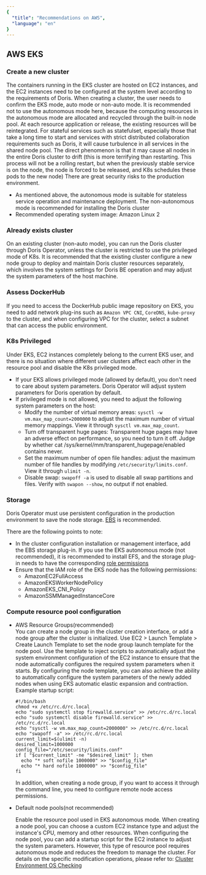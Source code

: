 ```yaml
---
{
  "title": "Recommendations on AWS",
  "language": "en"
}
---
```


<!-- 
Licensed to the Apache Software Foundation (ASF) under one
or more contributor license agreements.  See the NOTICE file
distributed with this work for additional information
regarding copyright ownership.  The ASF licenses this file
to you under the Apache License, Version 2.0 (the
"License"); you may not use this file except in compliance
with the License.  You may obtain a copy of the License at

  http://www.apache.org/licenses/LICENSE-2.0

Unless required by applicable law or agreed to in writing,
software distributed under the License is distributed on an
"AS IS" BASIS, WITHOUT WARRANTIES OR CONDITIONS OF ANY
KIND, either express or implied.  See the License for the
specific language governing permissions and limitations
under the License.
-->

## AWS EKS

### Create a new cluster
The containers running in the EKS cluster are hosted on EC2 instances, and the EC2 instances need to be configured at the system level according to the requirements of Doris. When creating a cluster, the user needs to confirm the EKS mode, auto mode or non-auto mode.
It is recommended not to use the autonomous mode here, because the computing resources in the autonomous mode are allocated and recycled through the built-in node pool. At each resource application or release, the existing resources will be reintegrated. For stateful services such as statefulset, especially those that take a long time to start and services with strict distributed collaboration requirements such as Doris, it will cause turbulence in all services in the shared node pool. The direct phenomenon is that it may cause all nodes in the entire Doris cluster to drift (this is more terrifying than restarting. This process will not be a rolling restart, but when the previously stable service is on the node, the node is forced to be released, and K8s schedules these pods to the new node) There are great security risks to the production environment.  
- As mentioned above, the autonomous mode is suitable for stateless service operation and maintenance deployment. The non-autonomous mode is recommended for installing the Doris cluster
- Recommended operating system image: Amazon Linux 2

### Already exists cluster

On an existing cluster (non-auto mode), you can run the Doris cluster through Doris Operator, unless the cluster is restricted to use the privileged mode of K8s.
It is recommended that the existing cluster configure a new node group to deploy and maintain Doris cluster resources separately, which involves the system settings for Doris BE operation and may adjust the system parameters of the host machine.

### Assess DockerHub  

If you need to access the DockerHub public image repository on EKS, you need to add network plug-ins such as `Amazon VPC CNI`, `CoreDNS`, `kube-proxy` to the cluster, and when configuring VPC for the cluster, select a subnet that can access the public environment.

### K8s Privileged  

Under EKS, EC2 instances completely belong to the current EKS user, and there is no situation where different user clusters affect each other in the resource pool and disable the K8s privileged mode.  

- If your EKS allows privileged mode (allowed by default), you don't need to care about system parameters. Doris Operator will adjust system parameters for Doris operation by default.
- If privileged mode is not allowed, you need to adjust the following system parameters on the host:  
  - Modify the number of virtual memory areas: `sysctl -w vm.max_map_count=2000000` to adjust the maximum number of virtual memory mappings. View it through `sysctl vm.max_map_count`.
  - Turn off transparent huge pages: Transparent huge pages may have an adverse effect on performance, so you need to turn it off. Judge by whether cat /sys/kernel/mm/transparent_hugepage/enabled contains never.
  - Set the maximum number of open file handles: adjust the maximum number of file handles by modifying `/etc/security/limits.conf`. View it through `ulimit -n`.
  - Disable swap: `swapoff -a` is used to disable all swap partitions and files. Verify with `swapon --show`, no output if not enabled.

### Storage  

Doris Operator must use persistent configuration in the production environment to save the node storage. [EBS](https://aws.amazon.com/ebs) is recommended.

There are the following points to note:  

- In the cluster configuration installation or management interface, add the EBS storage plug-in. If you use the EKS autonomous mode (not recommended), it is recommended to install EFS, and the storage plug-in needs to have the corresponding [role permissions](https://docs.aws.amazon.com/eks/latest/userguide/ebs-csi.html)  
- Ensure that the IAM role of the EKS node has the following permissions:  
  - AmazonEC2FullAccess
  - AmazonEKSWorkerNodePolicy
  - AmazonEKS_CNI_Policy
  - AmazonSSMManagedInstanceCore

### Compute resource pool configuration

- AWS Resource Groups(recommended)  
  You can create a node group in the cluster creation interface, or add a node group after the cluster is initialized. Use EC2 > Launch Template > Create Launch Template to set the node group launch template for the node pool. Use the template to inject scripts to automatically adjust the system environment configuration of the EC2 instance to ensure that the node automatically configures the required system parameters when it starts. By configuring the node template, you can also achieve the ability to automatically configure the system parameters of the newly added nodes when using EKS automatic elastic expansion and contraction.  
  Example startup script:  

  ```shell
  #!/bin/bash
  chmod +x /etc/rc.d/rc.local
  echo "sudo systemctl stop firewalld.service" >> /etc/rc.d/rc.local
  echo "sudo systemctl disable firewalld.service" >> /etc/rc.d/rc.local
  echo "sysctl -w vm.max_map_count=2000000" >> /etc/rc.d/rc.local
  echo "swapoff -a" >> /etc/rc.d/rc.local
  current_limit=$(ulimit -n)
  desired_limit=1000000
  config_file="/etc/security/limits.conf"
  if [ "$current_limit" -ne "$desired_limit" ]; then
    echo "* soft nofile 1000000" >> "$config_file"
    echo "* hard nofile 1000000" >> "$config_file"
  fi
  ```
  In addition, when creating a node group, if you want to access it through the command line, you need to configure remote node access permissions.

- Default node pools(not recommended)  

  Enable the resource pool used in EKS autonomous mode. When creating a node pool, you can choose a custom EC2 instance type and adjust the instance's CPU, memory and other resources. When configuring the node pool, you can add a startup script for the EC2 instance to adjust the system parameters. However, this type of resource pool requires autonomous mode and reduces the freedom to manage the cluster. For details on the specific modification operations, please refer to: [Cluster Environment OS Checking](../../install/preparation/os-checking.md)



